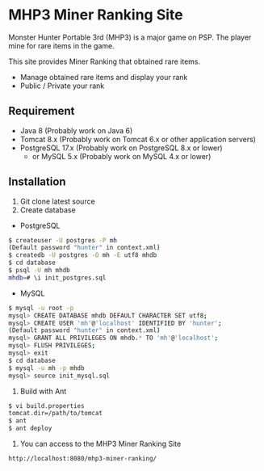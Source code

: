 MHP3 Miner Ranking Site
=========

Monster Hunter Portable 3rd (MHP3) is a major game on PSP.
The player mine for rare items in the game.

This site provides Miner Ranking that obtained rare items.

- Manage obtained rare items and display your rank
- Public / Private your rank

Requirement
--------
- Java 8 (Probably work on Java 6)
- Tomcat 8.x (Probably work on Tomcat 6.x or other application servers)
- PostgreSQL 17.x (Probably work on PostgreSQL 8.x or lower)
    - or MySQL 5.x (Probably work on MySQL 4.x or lower)

Installation
--------
1. Git clone latest source
1. Create database

* PostgreSQL
```bash
$ createuser -U postgres -P mh
(Default password "hunter" in context.xml)
$ createdb -U postgres -O mh -E utf8 mhdb
$ cd database
$ psql -U mh mhdb
mhdb=# \i init_postgres.sql
```

* MySQL

```bash
$ mysql -u root -p
mysql> CREATE DATABASE mhdb DEFAULT CHARACTER SET utf8;
mysql> CREATE USER 'mh'@'localhost' IDENTIFIED BY 'hunter';
(Default password "hunter" in context.xml)
mysql> GRANT ALL PRIVILEGES ON mhdb.* TO 'mh'@'localhost';
mysql> FLUSH PRIVILEGES;
mysql> exit
$ cd database
$ mysql -u mh -p mhdb
mysql> source init_mysql.sql
```

1. Build with Ant

```bash
$ vi build.properties
tomcat.dir=/path/to/tomcat
$ ant
$ ant deploy
```

1. You can access to the MHP3 Miner Ranking Site

```bash
http://localhost:8080/mhp3-miner-ranking/
```
